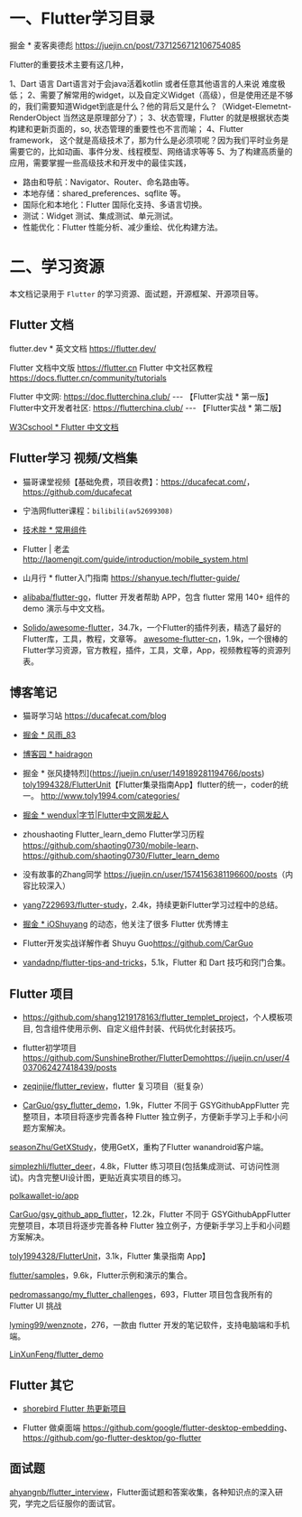 # 一、Flutter学习目录

掘金 * 麦客奥德彪 <https://juejin.cn/post/7371256712106754085>

Flutter的重要技术主要有这几种，

1、Dart 语言 Dart语言对于会java活着kotlin 或者任意其他语言的人来说 难度极低；
2、需要了解常用的widget，以及自定义Widget（高级），但是使用还是不够的，我们需要知道Widget到底是什么？他的背后又是什么？（Widget-Elemetnt-RenderObject 当然这是原理部分了）；
3、状态管理，Flutter 的就是根据状态类构建和更新页面的，so, 状态管理的重要性也不言而喻；
4、Flutter framework， 这个就是高级技术了，那为什么是必须项呢？因为我们平时业务是需要它的，比如动画、事件分发、线程模型、网络请求等等
5、为了构建高质量的应用，需要掌握一些高级技术和开发中的最佳实践，


* 路由和导航：Navigator、Router、命名路由等。
* 本地存储：shared_preferences、sqflite 等。
* 国际化和本地化：Flutter 国际化支持、多语言切换。
* 测试：Widget 测试、集成测试、单元测试。
* 性能优化：Flutter 性能分析、减少重绘、优化构建方法。



# 二、学习资源

本文档记录用于 `Flutter` 的学习资源、面试题，开源框架、开源项目等。

## Flutter 文档

flutter.dev * 英文文档 <https://flutter.dev/>

Flutter 文档中文版 <https://flutter.cn>
Flutter 中文社区教程 <https://docs.flutter.cn/community/tutorials>

Flutter 中文网: <https://doc.flutterchina.club/> --- 【Flutter实战 * 第一版】
Flutter中文开发者社区: <https://flutterchina.club/> --- 【Flutter实战 * 第二版】

[W3Cschool * Flutter 中文文档](https://www.w3cschool.cn/evilg/)

## Flutter学习 视频/文档集

* 猫哥课堂视频【基础免费，项目收费】：<https://ducafecat.com/>，<https://github.com/ducafecat>

* 宁浩网flutter课程：`bilibili(av52699308)`

* [技术胖 * 常用组件](http://jspang.com/detailed?id=42)

* Flutter | 老孟 <http://laomengit.com/guide/introduction/mobile_system.html>

* 山月行 * flutter入门指南 <https://shanyue.tech/flutter-guide/>

* [alibaba/flutter-go](https://github.com/alibaba/flutter-go)，flutter 开发者帮助 APP，包含 flutter 常用 140+ 组件的demo 演示与中文文档。

* [Solido/awesome-flutter](https://github.com/Solido/awesome-flutter)，34.7k，一个Flutter的插件列表，精选了最好的Flutter库，工具，教程，文章等。
  [awesome-flutter-cn](https://github.com/crazycodeboy/awesome-flutter-cn)，1.9k，一个很棒的Flutter学习资源，官方教程，插件，工具，文章，App，视频教程等的资源列表。


## 博客笔记

* 猫哥学习站 <https://ducafecat.com/blog>

* [掘金 * 风雨_83](https://juejin.cn/user/1535382320857192/posts)

* [博客园 * haidragon](https://www.cnblogs.com/haidragon/category/2241526.html)

* 掘金 * 张风捷特烈](https://juejin.cn/user/149189281194766/posts) 
[toly1994328/FlutterUnit](https://github.com/toly1994328/FlutterUnit)【Flutter集录指南App】flutter的统一，coder的统一。
 <http://www.toly1994.com/categories/>
 

* [掘金 * wendux|字节|Flutter中文网发起人](https://juejin.cn/user/1556564164217784/posts)

* zhoushaoting Flutter_learn_demo Flutter学习历程 <https://github.com/shaoting0730/mobile-learn>、<https://github.com/shaoting0730/Flutter_learn_demo>

* 没有故事的Zhang同学 <https://juejin.cn/user/1574156381196600/posts>（内容比较深入）

* [yang7229693/flutter-study](https://github.com/yang7229693/flutter-study)，2.4k，持续更新Flutter学习过程中的总结。

* [掘金 * iOShuyang](https://juejin.cn/user/1732486056406046) 的动态，他关注了很多 Flutter 优秀博主

* Flutter开发实战详解作者 Shuyu Guo<https://github.com/CarGuo>

* [vandadnp/flutter-tips-and-tricks](https://github.com/vandadnp/flutter-tips-and-tricks)，5.1k，Flutter 和 Dart 技巧和窍门合集。



## Flutter 项目

* <https://github.com/shang1219178163/flutter_templet_project>，个人模板项目, 包含组件使用示例、自定义组件封装、代码优化封装技巧。

* flutter初学项目 <https://github.com/SunshineBrother/FlutterDemo><https://juejin.cn/user/4037062427418439/posts>

* [zeqinjie/flutter_review](https://github.com/zeqinjie/flutter_review)，flutter 复习项目（挺复杂）

* [CarGuo/gsy_flutter_demo](https://github.com/CarGuo/gsy_flutter_demo)，1.9k，Flutter 不同于 GSYGithubAppFlutter 完整项目，本项目将逐步完善各种 Flutter 独立例子，方便新手学习上手和小问题方案解决。










[seasonZhu/GetXStudy](https://github.com/seasonZhu/GetXStudy)，使用GetX，重构了Flutter wanandroid客户端。

[simplezhli/flutter_deer](https://github.com/simplezhli/flutter_deer)，4.8k，Flutter 练习项目(包括集成测试、可访问性测试)。内含完整UI设计图，更贴近真实项目的练习。

[polkawallet-io/app](https://github.com/polkawallet-io/app)

[CarGuo/gsy_github_app_flutter](https://github.com/CarGuo/gsy_github_app_flutter)，12.2k，Flutter 不同于 GSYGithubAppFlutter 完整项目，本项目将逐步完善各种 Flutter 独立例子，方便新手学习上手和小问题方案解决。 

[toly1994328/FlutterUnit](https://github.com/toly1994328/FlutterUnit)，3.1k，Flutter 集录指南 App】

[flutter/samples](https://github.com/flutter/samples)，9.6k，Flutter示例和演示的集合。

[pedromassango/my_flutter_challenges](https://github.com/pedromassango/my_flutter_challenges)，693，Flutter 项目包含我所有的 Flutter UI 挑战

[lyming99/wenznote](https://github.com/lyming99/wenznote)，276，一款由 flutter 开发的笔记软件，支持电脑端和手机端。

[LinXunFeng/flutter_demo](https://github.com/LinXunFeng/flutter_demo)


## Flutter 其它

* [shorebird Flutter 热更新项目](https://shorebird.dev/)

* Flutter 做桌面端
<https://github.com/google/flutter-desktop-embedding>、<https://github.com/go-flutter-desktop/go-flutter>


## 面试题

[ahyangnb/flutter_interview](https://github.com/ahyangnb/flutter_interview)，Flutter面试题和答案收集，各种知识点的深入研究，学完之后征服你的面试官。



